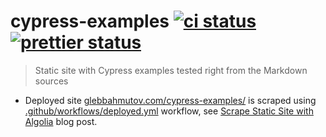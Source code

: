 # cypress-examples [![ci status][ci image]][ci url] [![prettier status][prettier image]][prettier url]

> Static site with Cypress examples tested right from the Markdown sources

- Deployed site [glebbahmutov.com/cypress-examples/](https://glebbahmutov.com/cypress-examples/) is scraped using [.github/workflows/deployed.yml](.github/workflows/deployed.yml) workflow, see [Scrape Static Site with Algolia](https://glebbahmutov.com/blog/scrape-static-site-with-algolia/) blog post.

[ci image]: https://github.com/bahmutov/cypress-examples/workflows/ci/badge.svg?branch=master
[ci url]: https://github.com/bahmutov/cypress-examples/actions
[prettier image]: https://github.com/bahmutov/cypress-examples/workflows/prettier/badge.svg?branch=master
[prettier url]: https://github.com/bahmutov/cypress-examples/actions
